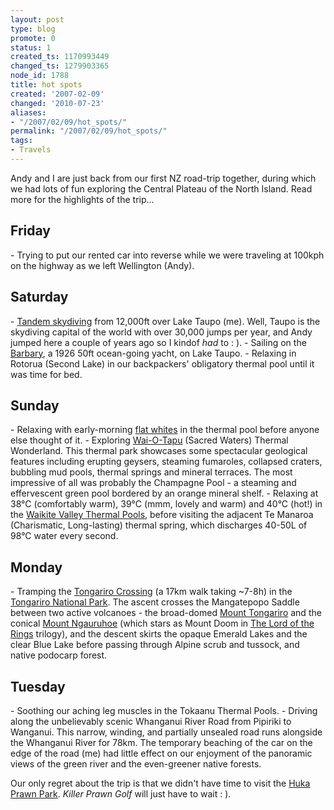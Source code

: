 ```yaml
---
layout: post
type: blog
promote: 0
status: 1
created_ts: 1170993449
changed_ts: 1279903365
node_id: 1788
title: hot spots
created: '2007-02-09'
changed: '2010-07-23'
aliases:
- "/2007/02/09/hot_spots/"
permalink: "/2007/02/09/hot_spots/"
tags:
- Travels
---
```

Andy and I are just back from our first NZ road-trip together, during which we had lots of fun exploring the Central Plateau of the North Island. Read more for the highlights of the trip...
<!--break-->
<h2>Friday</h2>
- Trying to put our rented car into reverse while we were traveling at 100kph on the highway as we left Wellington (Andy). 

<h2>Saturday</h2>
- <a href="http://www.skydivetaupo.co.nz/">Tandem skydiving</a> from 12,000ft over Lake Taupo (me). Well, Taupo is the skydiving capital of the world with over 30,000 jumps per year, and Andy jumped here a couple of years ago so I kindof <i>had</i> to :  ).  
- Sailing on the <a href="http://www.barbary.co.nz/index.htm">Barbary</a>, a 1926 50ft ocean-going yacht, on Lake Taupo.
- Relaxing in Rotorua (Second Lake) in our backpackers' obligatory thermal pool until it was time for bed.

<h2>Sunday</h2>
- Relaxing with early-morning <a href="http://en.wikipedia.org/wiki/Flat_white">flat whites</a> in the thermal pool before anyone else thought of it. 
- Exploring <a href="http://www.geyserland.co.nz/">Wai-O-Tapu</a> (Sacred Waters) Thermal Wonderland. This thermal park showcases some spectacular geological features including erupting geysers, steaming fumaroles, collapsed craters, bubbling mud pools, thermal springs and mineral terraces. The most impressive of all was probably the Champagne Pool - a steaming and effervescent green pool bordered by an orange mineral shelf. 
- Relaxing at 38°C (comfortably warm), 39°C (mmm, lovely and warm) and 40°C  (hot!) in the <a href="http://www.hotpools.co.nz/">Waikite Valley Thermal Pools</a>, before visiting the adjacent Te Manaroa (Charismatic, Long-lasting) thermal spring, which discharges 40-50L of 98°C water every second.

<h2>Monday</h2>
- Tramping the <a href="http://www.doc.govt.nz/templates/trackandwalk.aspx?id=36028">Tongariro Crossing</a> (a 17km walk taking ~7-8h) in the <a href="http://www.doc.govt.nz/templates/PlaceProfile.aspx?id=38487">Tongariro National Park</a>. The ascent crosses the Mangatepopo Saddle between two active volcanoes - the broad-domed <a href="http://en.wikipedia.org/wiki/Mount_Tongariro">Mount Tongariro</a> and the conical <a href="http://en.wikipedia.org/wiki/Ngauruhoe">Mount Ngauruhoe</a> (which stars as Mount Doom in <a href="http://www.lordoftherings.net/">The Lord of the Rings</a> trilogy), and the descent skirts the opaque Emerald Lakes and the clear Blue Lake before passing through Alpine scrub and tussock, and native podocarp forest.

<h2>Tuesday</h2>
- Soothing our aching leg muscles in the Tokaanu Thermal Pools.
- Driving along the unbelievably scenic Whanganui River Road from Pipiriki to Wanganui. This narrow, winding, and partially unsealed road runs alongside the Whanganui River for 78km. The temporary beaching of the car on the edge of the road (me) had little effect on our enjoyment of the panoramic views of the green river and the even-greener native forests.  

Our only regret about the trip is that we didn't have time to visit the <a href="http://www.hukaprawnpark.co.nz/">Huka Prawn Park</a>. <i>Killer Prawn Golf</i> will just have to wait :  ).

